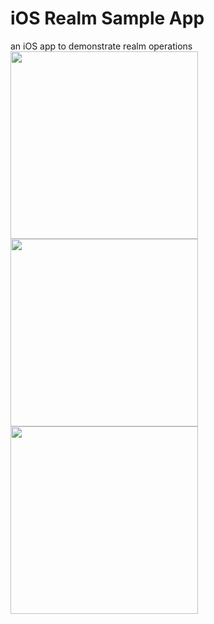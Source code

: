 # iOS Realm Sample App
an iOS app to demonstrate realm operations
<img src="https://i.ibb.co/nfvSQc3/Simulator-Screen-Shot-i-Phone-11-2021-09-16-at-18-44-39.png" width="300"><br>
<img src="https://i.ibb.co/LZwm02Z/Simulator-Screen-Shot-i-Phone-11-2021-09-16-at-18-44-41.png" width="300"><br>
<img src="https://i.ibb.co/TtxKj15/Simulator-Screen-Shot-i-Phone-11-2021-09-16-at-18-44-45.png" width="300">
